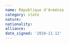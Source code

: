 ```yaml
---
name: République d'Arménie
category: state
nature: 
nationality: 
alliance: 
date_signed: '2018-11-12'
---
```

    